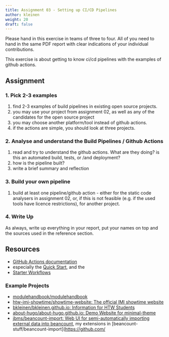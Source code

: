 ```yaml
---
title: Assignment 03 - Setting up CI/CD Pipelines
author: kleinen
weight: 20
draft: false
---
```


Please hand in this exercise in teams of three to four.
All of you need to hand in the same PDF report with clear indications of your individual contributions.


This exercise is about getting to know ci/cd pipelines with the examples of github actions.

## Assignment


### 1. Pick 2-3 examples

1. find 2-3 examples of build pipelines in existing open source projects.
2. you may use your project from assignment 02, as well as any of the candidates for the open source project
3. you may choose another platform/tool instead of github actions. 
4. if the actions are simple, you should look at three projects.

### 2. Analyse and understand the Build Pipelines / Github Actions

1. read and try to understand the github actions. What are they doing? is this an automated build, tests, or /and deployment?
2. how is the pipeline built?
3. write a brief summary and reflection

### 3. Build your own pipeline

1. build at least one pipeline/github action - 
either for the static code analysers in assignment 02, or, if this is not feasible (e.g. if the used tools have licence restrictions), for another project.

### 4. Write Up

As always, write up everything in your report, put your names on top and the sources used in the reference section.


## Resources

- [GitHub Actions documentation](https://docs.github.com/en/actions)
- especially the [Quick Start](https://docs.github.com/en/actions/writing-workflows/quickstart), and the
- [Starter Workflows](https://github.com/actions/starter-workflows)

### Example Projects

- [modulehandbook/modulehandbook](https://github.com/modulehandbook/modulehandbook)
- [htw-imi-showtime/showtime-website: The official IMI showtime website](https://github.com/htw-imi-showtime/showtime-website)
- [bkleinen/bkleinen.github.io: Information for HTW Students](https://github.com/bkleinen/bkleinen.github.io)
- [about-hugo/about-hugo.github.io: Demo Website for minimal-theme](https://github.com/about-hugo/about-hugo.github.io)
- [jbms/beancount-import: Web UI for semi-automatically importing external data into beancount](https://github.com/jbms/beancount-import), my extensions in [beancount-stuff/beancount-import](https://github.com/
